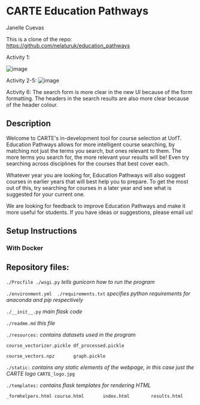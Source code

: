 # CARTE Education Pathways

Janelle Cuevas

This is a clone of the repo: https://github.com/nelaturuk/education_pathways

Activity 1:

![image](https://user-images.githubusercontent.com/43123955/137651834-f2270397-9bca-4f89-beff-b40f4086f648.png)

Activity 2-5:
![image](https://user-images.githubusercontent.com/43123955/137665850-526d27f3-a938-4d0c-8fd0-b816ef0f7122.png)



Activity 6:
The search form is more clear in the new UI because of the form formatting. The headers in the search results are also more clear because of the header colour.


## Description
Welcome to CARTE's in-development tool for course selection at UofT. Education Pathways allows for more intelligent course searching, by matching not just the terms you search, but ones relevant to them. The more terms you search for, the more relevant your results will be! Even try searching across disciplines for the courses that best cover each.

Whatever year you are looking for, Education Pathways will also suggest courses in earlier years that will best help you to prepare. To get the most out of this, try searching for courses in a later year and see what is suggested for your current one.

We are looking for feedback to improve Education Pathways and make it more useful for students. If you have ideas or suggestions, please email us!

## Setup Instructions

### With Docker



## Repository files:

`./Procfile ./wsgi.py` *tells gunicorn how to run the program*

`./environment.yml  ./requirements.txt` *specifies python requirements for anaconda and pip respectively*

`./__init__.py` *main flask code*

`./readme.md` *this file*

`./resources:` *contains datasets used in the program*

`course_vectorizer.pickle df_processed.pickle`

`course_vectors.npz       graph.pickle`

`./static:` *contains any static elements of the webpage, in this case just the CARTE logo*
`CARTE_logo.jpg`

`./templates:` *contains flask templates for rendering HTML*

`_formhelpers.html course.html       index.html        results.html`
